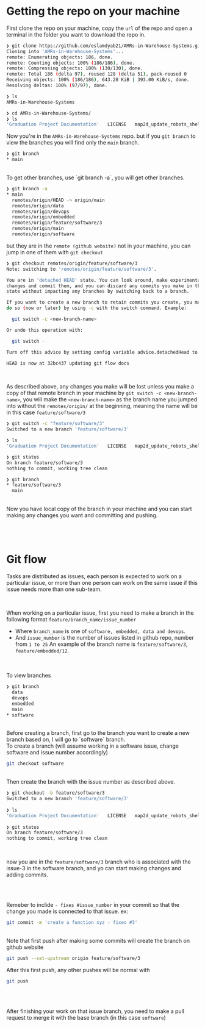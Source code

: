 
# Getting the repo on your machine 
First clone the repo on your machine, copy the `url` of the repo and open a terminal in the folder you want to download the repo in.
```bash
❯ git clone https://github.com/eslamdyab21/AMRs-in-Warehouse-Systems.git
Cloning into 'AMRs-in-Warehouse-Systems'...
remote: Enumerating objects: 186, done.
remote: Counting objects: 100% (186/186), done.
remote: Compressing objects: 100% (130/130), done.
remote: Total 186 (delta 97), reused 128 (delta 51), pack-reused 0
Receiving objects: 100% (186/186), 643.28 KiB | 393.00 KiB/s, done.
Resolving deltas: 100% (97/97), done.

❯ ls
AMRs-in-Warehouse-Systems

❯ cd AMRs-in-Warehouse-Systems/
❯ ls
'Graduation Project Documentation'   LICENSE   map2d_update_robots_shelves_locations.py   README-images   README.m
```
Now you're in the `AMRs-in-Warehouse-Systems` repo. but if you `git branch` to view the branches you will find only the `main` branch.
</br>

```bash
❯ git branch
* main
```

</br>
To get other branches, use `git branch -a`, you will get other branches.

```bash
❯ git branch -a
* main
  remotes/origin/HEAD -> origin/main
  remotes/origin/data
  remotes/origin/devops
  remotes/origin/embedded
  remotes/origin/feature/software/3
  remotes/origin/main
  remotes/origin/software
```

but they are in the `remote (github website)` not in your machine, you can jump in one of them with `git checkout`

```bash
❯ git checkout remotes/origin/feature/software/3
Note: switching to 'remotes/origin/feature/software/3'.

You are in 'detached HEAD' state. You can look around, make experimental
changes and commit them, and you can discard any commits you make in this
state without impacting any branches by switching back to a branch.

If you want to create a new branch to retain commits you create, you may
do so (now or later) by using -c with the switch command. Example:

  git switch -c <new-branch-name>

Or undo this operation with:

  git switch -

Turn off this advice by setting config variable advice.detachedHead to false

HEAD is now at 32bc437 updating git flow docs
```

</br>

As described above, any changes you make will be lost unless you make a copy of that remote branch in your machine by `git switch -c <new-branch-name>`, you will make the `<new-branch-name>` as the branch name you jumped into without the `remotes/origin/` at the beginning, meaning the name will be in this case `feature/software/3`

```bash
❯ git switch -c "feature/software/3"
Switched to a new branch 'feature/software/3'

❯ ls
'Graduation Project Documentation'   LICENSE   map2d_update_robots_shelves_locations.py   README-images   README.md   warehouse-robots-shelves-simulation

❯ git status
On branch feature/software/3
nothing to commit, working tree clean

❯ git branch
* feature/software/3
  main
```

</br>
Now you have local copy of the branch in your machine and you can start making any changes you want and committing and pushing.



</br>
</br>
</br>
</br>

# Git flow
Tasks are distributed as issues, each person is expected to work on a particular issue, or more 
than one person can work on the same issue if this issue needs more than one sub-team.

</br>

When working on a particular issue, first you need to make a branch in the following format
`feature/branch_name/issue_number`
- Where  `branch_name` is one of `software, embedded, data and devops`.
- And `issue_number` is the number of issues listed in github repo, number from `1 to 25`
An example of the branch name is `feature/software/3`, `feature/embedded/12`.

</br>

</br>
To view branches

```bash 
❯ git branch
  data
  devops
  embedded
  main
* software
```

</br>
Before creating a branch, first go to the branch you want to create a new branch based on, I will go to `software` branch.
</br>
To create a branch (will assume working in a software issue, change software and issue number accordingly)

```bash
git checkout software
```

</br>
Then create the branch with the issue number as described above.

```bash
❯ git checkout -b feature/software/3
Switched to a new branch 'feature/software/3'
 
❯ ls
'Graduation Project Documentation'   LICENSE   map2d_update_robots_shelves_locations.py   README-images   README.md   warehouse-robots-shelves-simulation
  
❯ git status
On branch feature/software/3
nothing to commit, working tree clean
```

</br>

now you are in the `feature/software/3` branch who is associated with the issue-3 in the software branch, and yo can start making changes and adding commits.

</br>
</br>

Remeber to inclide `- fixes #issue_number` in your commit so that the change you made is connected to that issue.
ex: 

```bash
git commit -m 'create a function xyz - fixes #3'
```

</br>
Note that first push after making some commits will create the branch on github website

```bash
git push --set-upstream origin feature/software/3
```
After this first push, any other pushes will be normal with 

```bash
git push
```

</br>
</br>

After finishing your work on that issue branch, you need to make a pull request to merge it with the base branch (in this case `software`)


